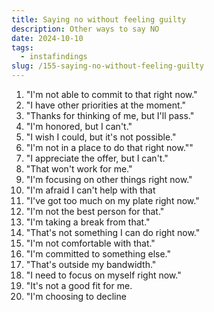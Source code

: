 ```yaml
---
title: Saying no without feeling guilty
description: Other ways to say NO
date: 2024-10-10
tags:
  - instafindings
slug: /155-saying-no-without-feeling-guilty
---
```


 1. "I'm not able to commit to that right now."
 2. "I have other priorities at the moment."
 3. "Thanks for thinking of me, but I'll pass."
 4. "I'm honored, but I can't."
 5. "I wish I could, but it's not possible."
 6. "I'm not in a place to do that right now.""
 7. "I appreciate the offer, but I can't."
 8. "That won't work for me."
 9. "I'm focusing on other things right now."
 10. "I'm afraid I can't help with that
 11. "I've got too much on my plate right now."
 12. "I'm not the best person for that."
 13. "I'm taking a break from that."
 14. "That's not something I can do right now."
 15. "I'm not comfortable with that."
 16. "I'm committed to something else."
 17. "That's outside my bandwidth."
 18. "I need to focus on myself right now."
 19. "It's not a good fit for me.
 20. "I'm choosing to decline